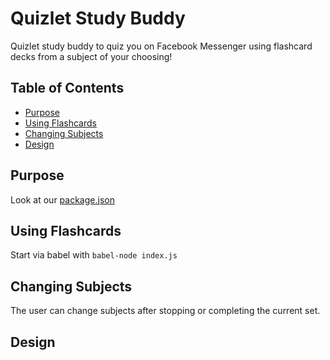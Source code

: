 # Quizlet Study Buddy
Quizlet study buddy to quiz you on Facebook Messenger using flashcard decks from a subject of your choosing!

## Table of Contents
* [Purpose](#purpose)
* [Using Flashcards](#using)
* [Changing Subjects](#changing)
* [Design](#design)

<a href="purpose"></a>

## Purpose

Look at our [package.json](./package.json)

<a href="using"></a>

## Using Flashcards

Start via babel with `babel-node index.js`

<a href="changing"></a>

## Changing Subjects

The user can change subjects after stopping or completing the current set.

<a href="design"></a>

## Design
